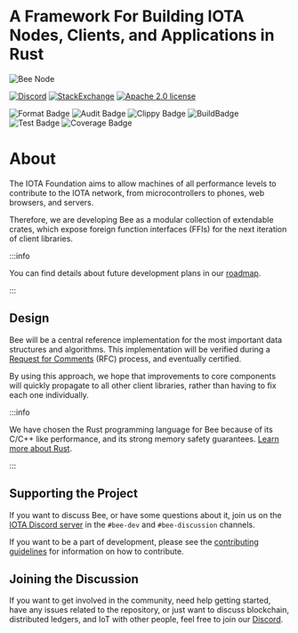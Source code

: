 # A Framework For Building IOTA Nodes, Clients, and Applications in Rust

![Bee Node](/img/Banner/banner_bee.png)

[![Discord](https://img.shields.io/badge/Discord-9cf.svg?logo=discord "Discord")](https://discord.iota.org/)
[![StackExchange](https://img.shields.io/badge/StackExchange-9cf.svg?logo=stackexchange "StackExchange")](https://iota.stackexchange.com/)
[![Apache 2.0 license](https://img.shields.io/github/license/iotaledger/bee.svg "Apache 2.0 license")](https://github.com/iotaledger/bee/blob/master/LICENSE)

![Format Badge](https://github.com/iotaledger/bee/workflows/Format/badge.svg "Format Badge")
![Audit Badge](https://github.com/iotaledger/bee/workflows/Audit/badge.svg "Audit Badge")
![Clippy Badge](https://github.com/iotaledger/bee/workflows/Clippy/badge.svg "Clippy Badge")
![BuildBadge](https://github.com/iotaledger/bee/workflows/Build/badge.svg "Build Badge")
![Test Badge](https://github.com/iotaledger/bee/workflows/Test/badge.svg "Test Badge")
![Coverage Badge](https://coveralls.io/repos/github/iotaledger/bee/badge.svg?branch=dev "Coverage Badge")


# About

The IOTA Foundation aims to allow machines of all performance levels to contribute to the IOTA network, from microcontrollers to phones, web browsers, and servers.

Therefore, we are developing Bee as a modular collection of extendable crates, which expose foreign function interfaces (FFIs) for the next iteration of client libraries.

:::info

You can find details about future development plans in our [roadmap](https://roadmap.iota.org).

:::

## Design

Bee will be a central reference implementation for the most important
data structures and algorithms. This implementation will be verified during a [Request for Comments](https://github.com/iotaledger/bee-rfcs/) (RFC) process, and eventually certified.

By using this approach, we hope that improvements to core components will quickly propagate to all other client libraries, rather than
having to fix each one individually.

:::info

We have chosen the Rust programming language for Bee because of its C/C++ like performance, and its strong memory safety guarantees. [Learn more about Rust](https://www.rust-lang.org/).

:::

## Supporting the Project

If you want to discuss Bee, or have some questions about it, join us on the
[IOTA Discord server](https://discord.iota.org/) in the `#bee-dev` and
`#bee-discussion` channels.

If you want to be a part of development, please see the [contributing guidelines](https://bee.docs.iota.org/contribute/contribute) for information on how to contribute.

## Joining the Discussion

If you want to get involved in the community, need help getting started, have any issues related to the repository, or just want to discuss blockchain, distributed ledgers, and IoT with other people, feel free to join our [Discord](https://discord.iota.org/).
